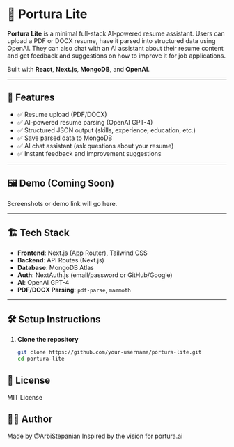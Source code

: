 # 📝 Portura Lite

**Portura Lite** is a minimal full-stack AI-powered resume assistant. Users can upload a PDF or DOCX resume, have it parsed into structured data using OpenAI. They can also chat with an AI assistant about their resume content and get feedback and suggestions on how to improve it for job applications.

Built with **React**, **Next.js**, **MongoDB**, and **OpenAI**.

---

## 🚀 Features

- ✅ Resume upload (PDF/DOCX)
- ✅ AI-powered resume parsing (OpenAI GPT-4)
- ✅ Structured JSON output (skills, experience, education, etc.)
- ✅ Save parsed data to MongoDB
- ✅ AI chat assistant (ask questions about your resume)
- ✅ Instant feedback and improvement suggestions

---

## 🖼️ Demo (Coming Soon)

Screenshots or demo link will go here.

---

## 🏗️ Tech Stack

- **Frontend**: Next.js (App Router), Tailwind CSS
- **Backend**: API Routes (Next.js)
- **Database**: MongoDB Atlas
- **Auth**: NextAuth.js (email/password or GitHub/Google)
- **AI**: OpenAI GPT-4
- **PDF/DOCX Parsing**: `pdf-parse`, `mammoth`

---

## 🛠️ Setup Instructions

1. **Clone the repository**
   ```bash
   git clone https://github.com/your-username/portura-lite.git
   cd portura-lite

## 📄 License
MIT License

## 🙋‍♂️ Author
Made by @ArbiStepanian
Inspired by the vision for portura.ai
